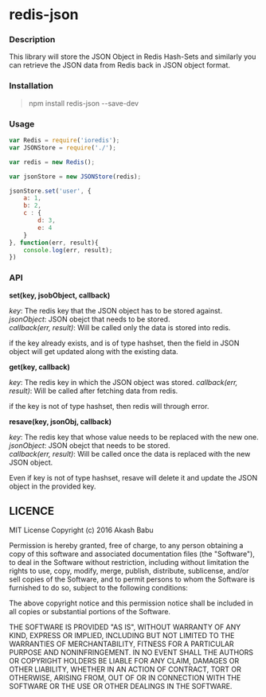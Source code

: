 









# redis-json


### Description

This library will store the JSON Object in Redis Hash-Sets and similarly you can retrieve the JSON data from Redis back in JSON object format.


### Installation

> npm install redis-json --save-dev

### Usage 

```javascript
var Redis = require('ioredis');
var JSONStore = require('./');

var redis = new Redis();

var jsonStore = new JSONStore(redis);

jsonStore.set('user', {
    a: 1,
    b: 2,
    c : {
        d: 3,
        e: 4
    }
}, function(err, result){
    console.log(err, result);
})

```

### API

**set(key, jsobObject, callback)**

*key*: The redis key that the JSON object has to be stored against.  
*jsonObject*: JSON obejct that needs to be stored.  
*callback(err, result)*: Will be called only the data is stored into redis.

if the key already exists, and is of type hashset, then the field in JSON object will get updated along with the existing data.


**get(key, callback)**

*key*: The redis key in which the JSON object was stored.
*callback(err, result)*: Will be called after fetching data from redis.

if the key is not of type hashset, then redis will through error.


**resave(key, jsonObj, callback)**

*key*: The redis key that whose value needs to be replaced with the new one.
*jsonObject*: JSON obejct that needs to be stored.  
*callback(err, result)*: Will be called once the data is replaced with the new JSON object.

Even if key is not of type hashset, resave will delete it and update the JSON object in the provided key.

## LICENCE

MIT License
Copyright (c) 2016 Akash Babu

Permission is hereby granted, free of charge, to any person obtaining a copy of this software and associated documentation files (the "Software"), to deal in the Software without restriction, including without limitation the rights to use, copy, modify, merge, publish, distribute, sublicense, and/or sell copies of the Software, and to permit persons to whom the Software is furnished to do so, subject to the following conditions:

The above copyright notice and this permission notice shall be included in all copies or substantial portions of the Software.

THE SOFTWARE IS PROVIDED "AS IS", WITHOUT WARRANTY OF ANY KIND, EXPRESS OR IMPLIED, INCLUDING BUT NOT LIMITED TO THE WARRANTIES OF MERCHANTABILITY, FITNESS FOR A PARTICULAR PURPOSE AND NONINFRINGEMENT. IN NO EVENT SHALL THE AUTHORS OR COPYRIGHT HOLDERS BE LIABLE FOR ANY CLAIM, DAMAGES OR OTHER LIABILITY, WHETHER IN AN ACTION OF CONTRACT, TORT OR OTHERWISE, ARISING FROM, OUT OF OR IN CONNECTION WITH THE SOFTWARE OR THE USE OR OTHER DEALINGS IN THE SOFTWARE.